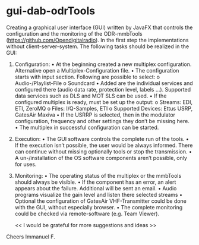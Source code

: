 # gui-dab-odrTools

Creating a graphical user interface (GUI) written by JavaFX that controls the configuration and the monitoring of the ODR-mmbTools (https://github.com/Opendigitalradio). In the first step the implementations without client-server-system. 
The following tasks should be realized in the GUI:

1. Configuration:
•	At the beginning created a new multiplex configuration. Alternative open a Multiplex-Configuration file.
•	The configuration starts with input section. Following are possible to select: 
   o	Audio-/Playlist-File
   o	Soundcard
•	Added are the individual services and configured there (audio data rate, protection level, labels ...). Supported data services such as DLS and MOT SLS can be used.
•	If the configured multiplex is ready, must be set up the output: 
   o	Streams: EDI, ETI, ZeroMQ
   o	Files: I/Q-Samples, ETI 
   o	Supported Devices: Ettus USRP, GatesAir Maxiva
•	If the USRRP is selected, then in the modulator configuration, frequency and other settings they don’t be missing here.
•	The multiplex in successful configuration can be started.

2. Execution:
•	The GUI software controls the complete run of the tools.
•	If the execution isn’t possible, the user would be always informed. There can continue without missing optionally tools or stop the transmission.
•	A un-/installation of the OS software components aren’t possible, only for uses.

3. Monitoring:
•	The operating status of the multiplex or the mmbTools should always be visible.
•	If the component has an error, an alert appears about the failure. Additional will be sent an email.
•	Audio programs visualize the gain level and listen there selected streams
•	Optional the configuration of GatesAir VHF-Transmitter could be done with the GUI, without especially browser.
•	The complete monitoring could be checked via remote-software (e.g. Team Viewer).

    
    << I would be grateful for more suggestions and ideas >>
 
Cheers 
Immanuel F.
